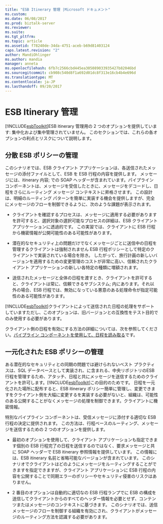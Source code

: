 ```yaml
---
title: "ESB Itinerary 管理 |Microsoft ドキュメント"
ms.custom: 
ms.date: 06/08/2017
ms.prod: biztalk-server
ms.reviewer: 
ms.suite: 
ms.tgt_pltfrm: 
ms.topic: article
ms.assetid: f78240de-34da-4751-aceb-b69d81403124
caps.latest.revision: "2"
author: MandiOhlinger
ms.author: mandia
manager: anneta
ms.openlocfilehash: 6fb7c2566cbd445ea305089033935427b82046bd
ms.sourcegitcommit: cb908c540d8f1a692d01dc8f313e16cb4b4e696d
ms.translationtype: MT
ms.contentlocale: ja-JP
ms.lasthandoff: 09/20/2017
---
```

# <a name="esb-itinerary-management"></a>ESB Itinerary 管理
[!INCLUDE[esbToolkit](../includes/esbtoolkit-md.md)]ESB itinerary 管理用の 2 つのオプションを提供しています: 集中化および集中管理されていません。 このセクションでは、これらの各オプションの利点とリスクについて説明します。  
  
## <a name="decentralized-esb-policy-management"></a>分散 ESB ポリシーの管理  
 このシナリオでは、ESB クライアント アプリケーションは、各送信されたメッセージの添付ファイルとして、ESB を ESB 行程の内容を提供します。 メッセージには、itinerary 内容; での SOAP ヘッダーが含まれています。パイプライン コンポーネントは、メッセージを受信したときに、メッセージをデコードし、日程をさらにルーティング メッセージ コンテキストに昇格させます。 この設計は、明細のルーティング パターンを簡単に実装する機会を提供しますが、完全にメッセージのフローを制御できるように、次のような課題が表示されます。  
  
-   クライアントを確認するプロセスは、メッセージに適用する必要がありますを許可すると、選択対象の選択可能なプロセスの詳細は、ESB クライアント アプリケーションに透過的です。 この実習では、クライアントに ESB 行程から機密情報が公開可能性のある可能性があります。  
  
-   潜在的なセキュリティ上の問題だけでなくメッセージごとに送信中の日程を管理するクライアントは強制されません ESB 行程ポリシーとして特定のクライアントで実装されている場合を除き。 したがって、旅行計画の新しいバージョンを適用するための変更管理のコストが非常に高い、信頼されたクライアント アプリケーションの新しい各特定の種類に増額されます。  
  
-   送信されたメッセージと全体の日程を渡すとき、クライアントを許可すると、クライアントは常に、信頼できるサブシステム; 内にあります。それ以外の場合、ESB 行程では、無効になっている悪意のある処理命令が指定可能性のある可能性があります。  
  
 [!INCLUDE[esbToolkit](../includes/esbtoolkit-md.md)]クライアントによって送信された日程の処理をサポートしていますただし、このオプションは、旧バージョンとの互換性をテスト目的でのみ使用する必要があります。  
  
 クライアント側の日程を有効にする方法の詳細については、次を参照してください。[パイプライン コンポーネントを使用して、日程を読み取る](../esb-toolkit/using-a-pipeline-component-to-read-an-itinerary.md)です。  
  
## <a name="centralized-esb-policy-management"></a>一元化された ESB ポリシーの管理  
 ある潜在的なセキュリティとの同期の問題では避けられないベスト プラクティスは、SQL データベースとして実装され、に含まれる、中央リポジトリのESB行程を管理するため、アタッチ、日程と共にメッセージを送信するためのクライアントを許可します。[!INCLUDE[esbToolkit](../includes/esbtoolkit-md.md)]この目的のためです。 日程を一元化された場所に配布すると、ESB itinerary ポリシー簡単に管理し、変更できますをクライアント側を大幅に変更するを実装する必要がないと、組織は、可能性のある公開することがなくメッセージの処理を制御できます。クライアントに機密情報。  
  
 特別なパイプライン コンポーネントは、受信メッセージに添付する適切な ESB 行程の決定に提供されます。 この方法は、行程ベースのルーティング、メッセージを送信するための 2 つのオプションを提供します。  
  
-   最初のオプションを使用して、クライアント アプリケーションも指定できます個別の ESB 行程完了の日程を送信するのではなく、要求メッセージと共に SOAP ヘッダーで ESB itinerary 参照情報を提供しています。 この情報には、ESB itinerary 名前と省略可能なバージョンが含まれています。 このシナリオでクライアントはどのようにメッセージをルーティングすることができますを指定できますが、クライアント アプリケーションに ESB 行程の内容を公開することで同期エラーのポリシーやセキュリティ侵害のリスクはありません。  
  
-   2 番目のオプションは自動的に適切なの ESB 行程ランプでに ESB の構成を送信してクライアントからのすべてのヘッダー情報を必要とせず、コンテンツまたはメッセージのコンテキストに基づきます。 このシナリオでは、送信メッセージのフローを制御する組織を有効にされ、クライアントがメッセージのルーティング方法を認識する必要があります。